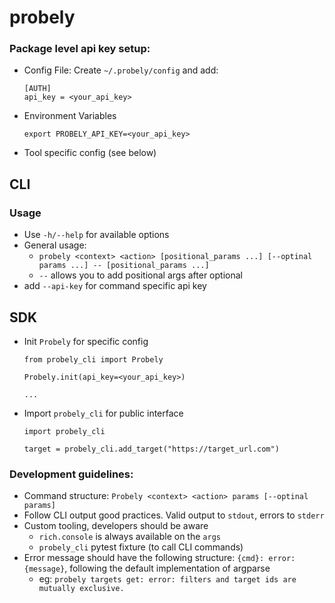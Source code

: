 # probely

### Package level api key setup:

* Config File:
  Create `~/.probely/config` and add:

  ```
  [AUTH]
  api_key = <your_api_key>
  ```

* Environment Variables
  ```
  export PROBELY_API_KEY=<your_api_key>
  ```
* Tool specific config (see below)

## CLI

### Usage

* Use `-h/--help` for available options
* General usage:
    * `probely <context> <action> [positional_params ...] [--optinal params ...] -- [positional_params ...]`
    * `--` allows you to add positional args after optional
* add `--api-key` for command specific api key

## SDK

* Init `Probely` for specific config
  ```
  from probely_cli import Probely

  Probely.init(api_key=<your_api_key>)
  
  ...
  ```
* Import `probely_cli` for public interface

  ```
  import probely_cli

  target = probely_cli.add_target("https://target_url.com")
  ```

### Development guidelines:

* Command structure: `Probely <context> <action> params [--optinal params]`
* Follow CLI output good practices. Valid output to `stdout`, errors to `stderr`
* Custom tooling, developers should be aware
    * `rich.console` is always available on the `args`
    * `probely_cli`  pytest fixture (to call CLI commands)
* Error message should have the following structure: `{cmd}: error: {message}`,
  following the default implementation of argparse
    * eg: `probely targets get: error: filters and target ids are mutually exclusive.`

